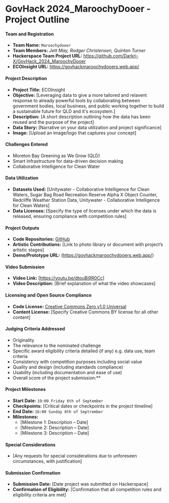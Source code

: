 # GovHack 2024_MaroochyDooer - Project Outline

#### Team and Registration

-   **Team Name:** `Maroochydooer`
-   **Team Members:** _Jett May, Rodger Christensen, Quintan Turner_
-   **Hackerspace Team Project URL:** https://github.com/Darkri-X/GovHack_2024_MaroochyDooer
-   **ECOInsight URL:** https://govhackmaroochydooers.web.app/

#### Project Description

-   **Project Title:** ECOInsight
-   **Objective:** [Leveraging data to give a more tailored and relavent response to already powerful tools by collaborating between government bodies, local business, and public working together to build a sustainable future for QLD and it's ecosystem.]
-   **Description:** [A short description outlining how the data has been reused and the purpose of the project]
-   **Data Story:** [Narrative on your data utilization and project significance]
-   **Image:** [Upload an image/logo that captures your concept]

#### Challenges Entered

-   Moreton Bay Greening as We Grow (QLD)
-   Smart Infrastructure for data-driven decision making
-   Collaborative Intelligence for Clean Water

#### Data Utilization

-   **Datasets Used:** [Unitywater - Collaborative Intelligence for Clean Waters, Sugar Bag Road Recreation Reserve Alpha X Object Counter, Redcliffe Weather Station Data, Unitywater - Collaborative Intelligence for Clean Waters]
-   **Data Licenses:** [Specify the type of licenses under which the data is released, ensuring compliance with competition rules]

#### Project Outputs

-   **Code Repositories:** [GitHub](https://github.com/Darkri-X/GovHack_2024_MaroochyDooer)
-   **Artistic Contributions:** [Link to photo library or document with project’s artistic stages]
-   **Demo/Prototype URL:** (https://govhackmaroochydooers.web.app/)

#### Video Submission

-   **Video Link:** [https://youtu.be/dtouBi9R0Cc]
-   **Video Description:** [Brief explanation of what the video showcases]

#### Licensing and Open Source Compliance

-   **Code License:** [Creative Commons Zero v1.0 Universal](https://github.com/Darkri-X/GovHack_2024_MaroochyDooer/blob/main/LICENSE)
-   **Content License:** [Specify Creative Commons BY license for all other content]

#### Judging Criteria Addressed

-   Originality
-   The relevance to the nominated challenge
-   Specific award eligibility criteria detailed (if any) e.g. data use, team criteria
-   Consistency with competition purposes including social value
-   Quality and design (including standards compliance)
-   Usability (including documentation and ease of use)
-   Overall score of the project submission:\*\*

#### Project Milestones

-   **Start Date:** `19:00 Friday 6th of September`
-   **Checkpoints:** [Critical dates or checkpoints in the project timeline]
-   **End Date:** `16:00 Sunday 8th of Septrember`
-   **Milestones:**
    -   [Milestone 1: Description – Date]
    -   [Milestone 2: Description – Date]
    -   [Milestone 3: Description – Date]

#### Special Considerations

-   [Any requests for special considerations due to unforeseen circumstances, with justification]

#### Submission Confirmation

-   **Submission Date:** [Date project was submitted on Hackerspace]
-   **Confirmation of Eligibility:** [Confirmation that all competition rules and eligibility criteria are met]
